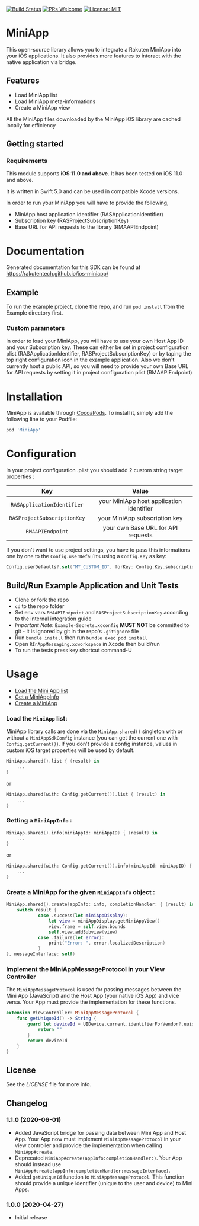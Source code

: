 [![Build Status](https://travis-ci.org/rakutentech/ios-miniapp.svg?branch=master)](https://travis-ci.org/rakutentech/ios-miniapp)
[![PRs Welcome](https://img.shields.io/badge/PRs-welcome-brightgreen.svg?style=flat-square)](http://makeapullrequest.com)
[![License: MIT](https://img.shields.io/badge/License-MIT-green.svg)](https://opensource.org/licenses/MIT)

# MiniApp

This open-source library allows you to integrate a Rakuten MiniApp into your iOS applications. It also provides more features to interact with the native application via bridge.

## Features

- Load MiniApp list
- Load MiniApp meta-informations
- Create a MiniApp view

All the MiniApp files downloaded by the MiniApp iOS library are cached locally for efficiency

## Getting started

### Requirements

This module supports **iOS 11.0 and above**. It has been tested on iOS 11.0 and above.

It is written in Swift 5.0 and can be used in compatible Xcode versions.

In order to run your MiniApp you will have to provide the following,

* MiniApp host application identifier (RASApplicationIdentifier)
* Subscription key (RASProjectSubscriptionKey)
* Base URL for API requests to the library (RMAAPIEndpoint)

# Documentation

Generated documentation for this SDK can be found at https://rakutentech.github.io/ios-miniapp/

## Example

To run the example project, clone the repo, and run `pod install` from the Example directory first.

### Custom parameters

In order to load your MiniApp, you will have to use your own Host App ID and your Subscription key. These can either be set in project configuration plist (RASApplicationIdentifier, RASProjectSubscriptionKey) or by taping the top right configuration icon in the example application. Also we don't currently host a public API, so you will need to provide your own Base URL for API requests by setting it in project configuration plist (RMAAPIEndpoint)

# Installation

MiniApp is available through [CocoaPods](https://cocoapods.org). To install it, simply add the following line to your Podfile:

```ruby
pod 'MiniApp'
```

# Configuration

In your project configuration .plist you should add 2 custom string target properties :

| Key     | Value     |
| :---:   | :---:     |
| `RASApplicationIdentifier` | your MiniApp host application identifier |
| `RASProjectSubscriptionKey` | your MiniApp subscription key |
| `RMAAPIEndpoint` | your own Base URL for API requests |


If you don't want to use project settings, you have to pass this informations one by one to the `Config.userDefaults` using a `Config.Key` as key:

```swift
Config.userDefaults?.set("MY_CUSTOM_ID", forKey: Config.Key.subscriptionKey.rawValue)
```

## **Build/Run Example Application and Unit Tests**

* Clone or fork the repo
* `cd` to the repo folder
* Set env vars `RMAAPIEndpoint` and `RASProjectSubscriptionKey` according to the internal integration guide
* _Important Note_: `Example-Secrets.xcconfig` **MUST NOT** be committed to git - it is ignored by git in the repo's `.gitignore` file
* Run `bundle install` then run `bundle exec pod install`
* Open `RInAppMessaging.xcworkspace` in Xcode then build/run
* To run the tests press key shortcut command-U

# Usage

* [Load the Mini App list](#load-miniapp-list)
* [Get a MiniAppInfo](#get-mini-appinfo)
* [Create a MiniApp](#create-mini-app)


<div id="load-miniapp-list"></div>

### Load the `MiniApp` list:

MiniApp library calls are done via the `MiniApp.shared()` singleton with or without a `MiniAppSdkConfig` instance (you can get the current one with `Config.getCurrent()`). If you don't provide a config instance, values in custom iOS target properties will be used by default. 

```swift
MiniApp.shared().list { (result) in
	...
}
```

or

```swift
MiniApp.shared(with: Config.getCurrent()).list { (result) in
	...
}
```
<div id="get-mini-appinfo"></div>

### Getting a `MiniAppInfo` :

```swift
MiniApp.shared().info(miniAppId: miniAppID) { (result) in
	...
}
```

or

```swift
MiniApp.shared(with: Config.getCurrent()).info(miniAppId: miniAppID) { (result) in
	...
}
```
<div id="create-mini-app"></div>

### Create a MiniApp for the given `MiniAppInfo` object :

```swift
MiniApp.shared().create(appInfo: info, completionHandler: { (result) in
	switch result {
            case .success(let miniAppDisplay):
                let view = miniAppDisplay.getMiniAppView()
                view.frame = self.view.bounds
                self.view.addSubview(view)
            case .failure(let error):
                print("Error: ", error.localizedDescription)
            }
}, messageInterface: self)
```

### Implement the MiniAppMessageProtocol in your View Controller

The `MiniAppMessageProtocol` is used for passing messages between the Mini App (JavaScript) and the Host App (your native iOS App) and vice versa. Your App must provide the implementation for these functions.

```swift
extension ViewController: MiniAppMessageProtocol {
    func getUniqueId() -> String {
        guard let deviceId = UIDevice.current.identifierForVendor?.uuidString else {
            return ""
        }
        return deviceId
    }
}
```

## License

See the *LICENSE* file for more info.

## Changelog

### 1.1.0 (2020-06-01)

- Added JavaScript bridge for passing data between Mini App and Host App. Your App now must implement `MiniAppMessageProtocol` in your view controller and provide the implementation when calling `MiniApp#create`.
- Deprecated `MiniApp#create(appInfo:completionHandler:)`. Your App should instead use `MiniApp#create(appInfo:completionHandler:messageInterface)`.
- Added `getUniqueId` function to `MiniAppMessageProtocol`. This function should provide a unique identifier (unique to the user and device) to Mini Apps.

### 1.0.0 (2020-04-27)

- Initial release
